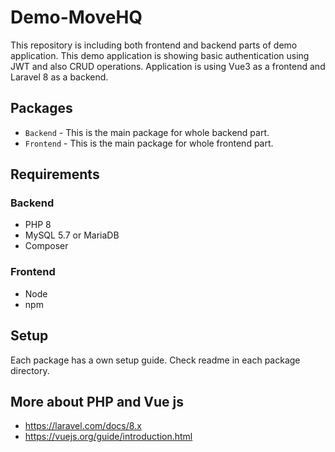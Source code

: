 # Demo-MoveHQ

This repository is including both frontend and backend parts of demo application. 
This demo application is showing basic authentication using JWT and also CRUD operations.
Application is using Vue3 as a frontend and Laravel 8 as a backend.

## Packages
- `Backend` - This is the main package for whole backend part.
- `Frontend` - This is the main package for whole frontend part.

## Requirements

### Backend
- PHP 8
- MySQL 5.7 or MariaDB
- Composer

### Frontend
- Node
- npm

## Setup
Each package has a own setup guide. Check readme in each package directory.

## More about PHP and Vue js
- https://laravel.com/docs/8.x
- https://vuejs.org/guide/introduction.html
